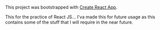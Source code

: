 This project was bootstrapped with [Create React App](https://github.com/facebook/create-react-app).


This for the practice of React JS...
I'va made this for future usage as this contains some of the stuff that I will require in the near future.
